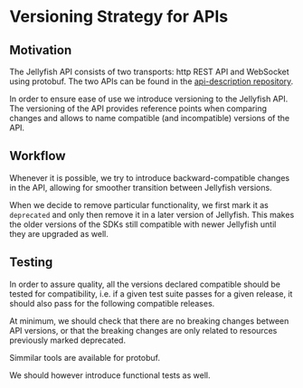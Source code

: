 # Versioning Strategy for APIs

## Motivation

The Jellyfish API consists of two transports: http REST API 
and WebSocket using protobuf. The two APIs can be found in
the [api-description repository](https://github.com/jellyfish-dev/protos).

In order to ensure ease of use we introduce versioning to the Jellyfish API.
The versioning of the API provides reference points when comparing
changes and allows to name compatible (and incompatible)
versions of the API.

## Workflow

Whenever it is possible, we try to introduce backward-compatible changes
in the API, allowing for smoother transition between Jellyfish versions.

When we decide to remove particular functionality, we first mark
it as `deprecated` and only then remove it in a later version of Jellyfish.
This makes the older versions of the SDKs still compatible with 
newer Jellyfish until they are upgraded as well.

## Testing

In order to assure quality, all the versions declared compatible
should be tested for compatibility, i.e. if a given test suite
passes for a given release, it should also pass for the following
compatible releases.

At minimum, we should check that there are no breaking changes
between API versions, or that the breaking changes are only
related to resources previously marked deprecated.

Simmilar tools are available for protobuf.

We should however introduce functional tests as well.
